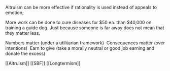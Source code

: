 Altruism can be more effective if rationality is used instead of appeals to emotion;

More work can be done to cure diseases for $50 ea. than $40,000 on training a guide dog.
Just because someone is far away does not mean that they matter less.


Numbers matter (under a utilitarian framework) 
Consequences matter (over intentions) 
Earn to give (take a morally neutral or good job earning and donate the excess)


[[Altruism]]
[[SBF]]
[[Longtermism]]
